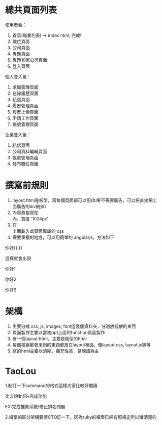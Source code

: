總共頁面列表
============
使用者看：

1. 首頁(職業列表) => index.html, 完成!
2. 職位頁面
3. 公司頁面
4. 專題頁面
5. 專題10家公司頁面
6. 登入頁面

個人登入後：

1. 求職管理頁面
2. 在線履歷頁面
3. 私信頁面
4. 履歷管理頁面
5. 履歷上傳頁面
6. 申請工作頁面
7. 帳號管理頁面

企業登入後：

1. 私信頁面
2. 公司資料編輯頁面
3. 帳號管理頁面
4. 發布職位頁面

撰寫前規則
===========
1. layout.html是板型，寫每個頁面都可以用(如果不需要廣告，可以把直接把上面廣告的div刪掉)
2. 內容直接寫在 <div class='body'></div> 內，寬度 '1024px'
3. 在 <div class='body'></div> 上面載入此頁面專屬的 css
4. 需要重複的地方，可以用簡單的 angularjs，方法如下
<p ng-repeat='i in [1,2,3]'>你好{{i}}</p>
這樣就會出現 
<p>你好1</p>
<p>你好2</p>
<p>你好3</p>

架構
======
1. 主要分成 css, js, images, font這幾個資料夾，分別放該放的東西
2. 頁面製作主要以當初ppt上面的function頁面製作
3. 有一個layout.html，主要是板型的html
4. 每個檔案都會用到的東西都放在layout裡面，像layout.css, layout.js等等
5. 寫的html主要以清晰，擴充性高，易閱讀為主


TaoLou
=========
1.制訂一下command的格式這樣大家比較好閱讀

比方說動詞+完成功能

EX:完成推薦系統/修正排名問題

2.檔案的區分架構要請CTO訂一下，因為ruby的檔案已經有照規定所以蠻清楚的